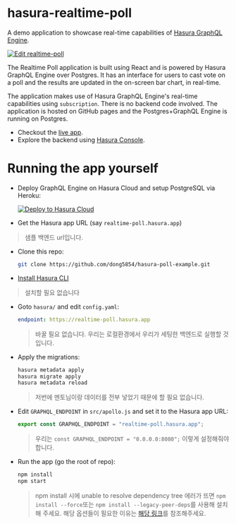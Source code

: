 # hasura-realtime-poll

A demo application to showcase real-time capabilities of [Hasura GraphQL
Engine](https://github.com/hasura/graphql-engine).

[![Edit realtime-poll](https://codesandbox.io/static/img/play-codesandbox.svg)](https://codesandbox.io/s/github/hasura/graphql-engine/tree/master/community/sample-apps/realtime-poll?fontsize=14)

The Realtime Poll application is built using React and is powered by Hasura
GraphQL Engine over Postgres. It has an interface for users to cast vote on a
poll and the results are updated in the on-screen bar chart, in real-time.

The application makes use of Hasura GraphQL Engine's real-time capabilities
using `subscription`. There is no backend code involved. The application is
hosted on GitHub pages and the Postgres+GraphQL Engine is running on Postgres.

- Checkout the [live app](https://realtime-poll.demo.hasura.app/).
- Explore the backend using [Hasura
  Console](https://realtime-poll.hasura.app/console).

# Running the app yourself

- Deploy GraphQL Engine on Hasura Cloud and setup PostgreSQL via Heroku:

  [![Deploy to Hasura Cloud](https://graphql-engine-cdn.hasura.io/img/deploy_to_hasura.png)](https://cloud.hasura.io/signup)

- Get the Hasura app URL (say `realtime-poll.hasura.app`)
> 샘플 백엔드 url입니다.
- Clone this repo:
  ```bash
  git clone https://github.com/dong5854/hasura-poll-example.git
  ```
>
- [Install Hasura CLI](https://hasura.io/docs/latest/graphql/core/hasura-cli/install-hasura-cli.html)
> 설치할 필요 없습니다
- Goto `hasura/` and edit `config.yaml`:
  ```yaml
  endpoint: https://realtime-poll.hasura.app
  ```
  > 바꿀 필요 없습니다. 우리는 로컬환경에서 우리가 세팅한 백엔드로 실행할 것입니다.
- Apply the migrations:
  ```bash
  hasura metadata apply
  hasura migrate apply
  hasura metadata reload
  ```
  > 저번에 멘토님이랑 데이터를 전부 넣었기 때문에 할 필요 없습니다.
- Edit `GRAPHQL_ENDPOINT` in `src/apollo.js` and set it to the
  Hasura app URL:
  ```js
  export const GRAPHQL_ENDPOINT = "realtime-poll.hasura.app";
  ```
  > 우리는  `const GRAPHQL_ENDPOINT = "0.0.0.0:8080";` 이렇게 설정해줘야 합니다.
- Run the app (go the root of repo):
  ```bash
  npm install
  npm start
  ```
  > npm install 시에 unable to resolve dependency tree 에러가 뜨면 `npm install --force`또는 `npm install --legacy-peer-deps`를 사용해 설치해 주세요. 해당 옵션들이 필요한 이유는 [해당 링크](https://velog.io/@yonyas/Fix-the-upstream-dependency-conflict-installing-NPM-packages-%EC%97%90%EB%9F%AC-%ED%95%B4%EA%B2%B0%EA%B8%B0)를 참조해주세요.